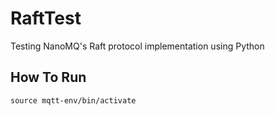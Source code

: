 # RaftTest
Testing NanoMQ's Raft protocol implementation using Python

## How To Run

```
source mqtt-env/bin/activate
```
